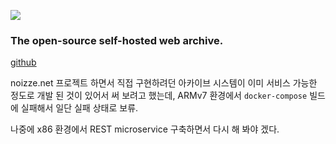
![](https://camo.githubusercontent.com/d2e0fb21fdf1c6671deb25b1eb0a1181235e380a/68747470733a2f2f692e696d6775722e636f6d2f50564f3838415a2e706e67)
### The open-source self-hosted web archive.

[github](https://github.com/pirate/ArchiveBox)

noizze.net 프로젝트 하면서 직접 구현하려던 아카이브 시스템이 이미 서비스 가능한 정도로 개발 된 것이 있어서 써 보려고 했는데, ARMv7 환경에서 `docker-compose` 빌드에 실패해서 일단 실패 상태로 보류.

나중에 x86 환경에서 REST microservice 구축하면서 다시 해 봐야 겠다. 